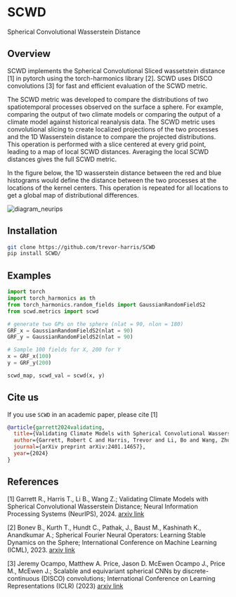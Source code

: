 # SCWD
Spherical Convolutional Wasserstein Distance

## Overview

SCWD implements the Spherical Convolutional Sliced wassetstein distance [1] in pytorch using the torch-harmonics library [2]. SCWD uses DISCO convolutions [3] for fast and efficient evaluation of the SCWD metric.

The SCWD metric was developed to compare the distributions of two spatiotemporal processes observed on the surface a sphere. For example, comparing the output of two climate models or comparing the output of a climate model against historical reanalysis data. The SCWD metric uses convolutional slicing to create localized projections of the two processes and the 1D Wasserstein distance to compare the projected distributions. This operation is performed with a slice centered at every grid point, leading to a map of local SCWD distances. Averaging the local SCWD distances gives the full SCWD metric.

In the figure below, the 1D wasserstein distance between the red and blue histograms would define the distance between the two processes at the locations of the kernel centers. This operation is repeated for all locations to get a global map of distributional differences.

![diagram_neurips](https://github.com/user-attachments/assets/ebd9953d-c459-47c5-aa0e-94e2a1544fb5)

## Installation
```bash
git clone https://github.com/trevor-harris/SCWD
pip install SCWD/
```

## Examples

```python
import torch
import torch_harmonics as th
from torch_harmonics.random_fields import GaussianRandomFieldS2
from scwd.metrics import scwd

# generate two GPs on the sphere (nlat = 90, nlon = 180)
GRF_x = GaussianRandomFieldS2(nlat = 90)
GRF_y = GaussianRandomFieldS2(nlat = 90)

# Sample 100 fields for X, 200 for Y
x = GRF_x(100)
y = GRF_y(200)

scwd_map, scwd_val = scwd(x, y)
```

## Cite us

If you use `SCWD` in an academic paper, please cite [1]

```bibtex
@article{garrett2024validating,
  title={Validating Climate Models with Spherical Convolutional Wasserstein Distance},
  author={Garrett, Robert C and Harris, Trevor and Li, Bo and Wang, Zhuo},
  journal={arXiv preprint arXiv:2401.14657},
  year={2024}
}
```
## References
<a id='1'>[1]</a>
Garrett R., Harris T., Li B., Wang Z.; 
Validating Climate Models with Spherical Convolutional Wasserstein Distance;
Neural Information Processing Systems (NeurIPS), 2024. [arxiv link](https://arxiv.org/abs/2401.14657)

<a id="1">[2]</a>
Bonev B., Kurth T., Hundt C., Pathak, J., Baust M., Kashinath K., Anandkumar A.;
Spherical Fourier Neural Operators: Learning Stable Dynamics on the Sphere;
International Conference on Machine Learning (ICML), 2023. [arxiv link](https://arxiv.org/abs/2306.03838)

<a id="1">[3]</a>
Jeremy Ocampo, Matthew A. Price, Jason D. McEwen
Ocampo J., Price M., McEwen J.;
Scalable and equivariant spherical CNNs by discrete-continuous (DISCO) convolutions;
International Conference on Learning Representations (ICLR) (2023) [arxiv link](https://arxiv.org/abs/2209.13603)


